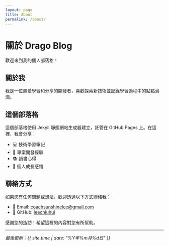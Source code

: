 ```yaml
---
layout: page
title: About
permalink: /about/
---
```


# 關於 Drago Blog

歡迎來到我的個人部落格！

## 關於我

我是一位熱愛學習和分享的開發者，喜歡探索新技術並記錄學習過程中的點點滴滴。

## 這個部落格

這個部落格使用 Jekyll 靜態網站生成器建立，託管在 GitHub Pages 上。在這裡，我會分享：

- 💻 技術學習筆記
- 🚀 專案開發經驗
- 📚 讀書心得
- 🌱 個人成長感悟

## 聯絡方式

如果您有任何問題或想法，歡迎透過以下方式聯絡我：

- 📧 Email: [coachsunshinelee@gmail.com](mailto:coachsunshinelee@gmail.com)
- 🐙 GitHub: [leechiuhui](https://github.com/leechiuhui)

感謝您的造訪！希望這裡的內容對您有所幫助。

---

*最後更新：{{ site.time | date: "%Y年%m月%d日" }}*
